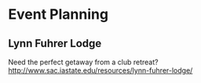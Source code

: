 # Event Planning

## Lynn Fuhrer Lodge
Need the perfect getaway from a club retreat? http://www.sac.iastate.edu/resources/lynn-fuhrer-lodge/
